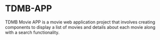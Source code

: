 # TDMB-APP
TDMB Movie APP is a movie web application project that involves creating components to display a list of movies and details about each movie along with a search functionality.
